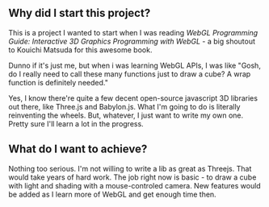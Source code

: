 ## Why did I start this project?

This is a project I wanted to start when I was reading *WebGL Programming Guide: Interactive 3D Graphics Programming with WebGL* - a big shoutout to Kouichi Matsuda for this awesome book.

Dunno if it's just me, but when i was learning WebGL APIs, I was like "Gosh, do I really need to call these many functions just to draw a cube? A wrap function is definitely needed."

Yes, I know there're quite a few decent open-source javascript 3D libraries out there, like Three.js and Babylon.js. What I'm going to do is literally reinventing the wheels. But, whatever, I just want to write my own one. Pretty sure I'll learn a lot in the progress.

## What do I want to achieve?

Nothing too serious. I'm not willing to write a lib as great as Threejs. That would take years of hard work. The job right now is basic - to draw a cube with light and shading with a mouse-controled camera. New features would be added as I learn more of WebGL and get enough time then.

